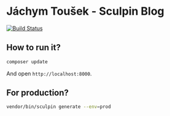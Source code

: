 # Jáchym Toušek - Sculpin Blog

[![Build Status](https://img.shields.io/travis/TomasVotruba/tomasvotruba.cz.svg?style=flat-square)](https://travis-ci.org/TomasVotruba/tomasvotruba.cz)

## How to run it?

```sh
composer update
```

And open `http://localhost:8000`.

## For production?

```sh
vendor/bin/sculpin generate --env=prod
```
